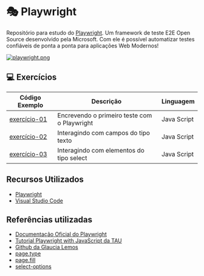 # 🎭 Playwright
Repositório para estudo do [Playwright](https://playwright.dev/). Um framework de teste E2E Open Source desenvolvido pela Microsoft. Com ele é possível automatizar testes confiáveis de ponta a ponta para aplicações Web Modernos!

[![playwright.png](https://res.cloudinary.com/practicaldev/image/fetch/s--nV12n3sG--/c_imagga_scale,f_auto,fl_progressive,h_420,q_auto,w_1000/https://dev-to-uploads.s3.amazonaws.com/i/yxdc36x6u0yux3qezc7r.png)](https://playwright.dev/)


## 💻 Exercícios

| Código Exemplo | Descrição | Linguagem |
|---|---|---|
| [exercício-01](https://github.com/fernandoborlone/playwright/blob/exec_1/tests/firstTest.spec.js) | Encrevendo o primeiro teste com o Playwright | Java Script |
| [exercício-02](https://github.com/fernandoborlone/playwright/blob/exec_2/tests/textField.spec.js) | Interagindo com campos do tipo texto | Java Script |
| [exercício-03](https://github.com/fernandoborlone/playwright/blob/exec_2/tests/dropdownList.spec.js) | Interagindo com elementos do tipo select | Java Script |
## Recursos Utilizados

* [Playwright](https://www.npmjs.com/package/playwright)
* [Visual Studio Code](https://code.visualstudio.com/?WT.mc_id=javascript-26994-gllemos)

## Referências utilizadas 

* [Documentação Oficial do Playwright](https://playwright.dev/docs/intro)
* [Tutorial Playwright with JavaScript da TAU](https://testautomationu.applitools.com/js-playwright-tutorial/)
* [Github da Glaucia Lemos](https://github.com/glaucia86)
* [page.type](https://playwright.dev/docs/api/class-page#page-type)
* [page.fill](https://playwright.dev/docs/api/class-page#page-fill)
* [select-options](https://playwright.dev/docs/input#select-options)
